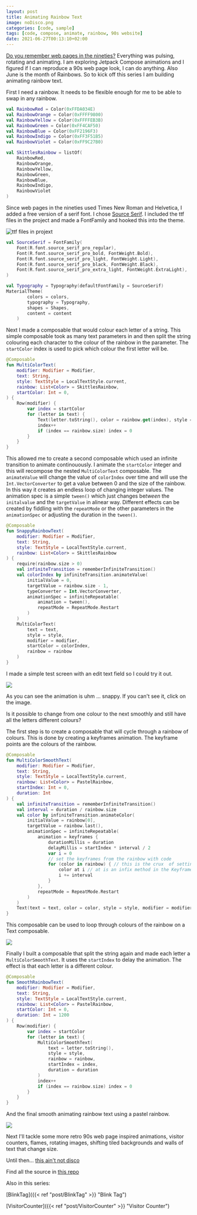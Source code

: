 ```yaml
---
layout: post
title: Animating Rainbow Text
image: noDisco.png
categories: [code, sample]
tags: [code, compose, animate, rainbow, 90s website]
date: 2021-06-27T00:13:10+02:00
---
```

[Do you remember web pages in the nineties?](https://www.wonder-tonic.com/geocitiesizer/) Everything was pulsing, rotating and animating. I am exploring Jetpack Compose animations and I figured if I can reproduce a 90s web page look, I can do anything. Also June is the month of Rainbows. So to kick off this series I am building animating rainbow text.

First I need a rainbow. It needs to be flexible enough for me to be able to swap in any rainbow.
```kotlin
val RainbowRed = Color(0xFFDA034E)
val RainbowOrange = Color(0xFFFF9800)
val RainbowYellow = Color(0xFFFFEB3B)
val RainbowGreen = Color(0xFF4CAF50)
val RainbowBlue = Color(0xFF2196F3)
val RainbowIndigo = Color(0xFF3F51B5)
val RainbowViolet = Color(0xFF9C27B0)

val SkittlesRainbow = listOf(
    RainbowRed,
    RainbowOrange,
    RainbowYellow,
    RainbowGreen,
    RainbowBlue,
    RainbowIndigo,
    RainbowViolet
)
```

Since web pages in the nineties used Times New Roman and Helvetica, I added a free version of a serif font. I chose [Source Serif](https://fonts.google.com/specimen/Source+Serif+Pro?query=source+serif). I included the ttf files in the project and made a FontFamily and hooked this into the theme.

![ttf files in projext](ttfInProject.png)

```kotlin
val SourceSerif = FontFamily(
    Font(R.font.source_serif_pro_regular),
    Font(R.font.source_serif_pro_bold, FontWeight.Bold),
    Font(R.font.source_serif_pro_light, FontWeight.Light),
    Font(R.font.source_serif_pro_black, FontWeight.Black),
    Font(R.font.source_serif_pro_extra_light, FontWeight.ExtraLight),
)

val Typography = Typography(defaultFontFamily = SourceSerif)
MaterialTheme(
        colors = colors,
        typography = Typography,
        shapes = Shapes,
        content = content
    )
```

Next I made a composable that would colour each letter of a string. This simple composable took as many text parameters in and then split the string colouring each character to the colour of the rainbow in the parameter. The `startColor` index is used to pick which colour the first letter will be.

```kotlin
@Composable
fun MultiColorText(
    modifier: Modifier = Modifier,
    text: String,
    style: TextStyle = LocalTextStyle.current,
    rainbow: List<Color> = SkittlesRainbow,
    startColor: Int = 0,
) {
    Row(modifier) {
        var index = startColor
        for (letter in text) {
            Text(letter.toString(), color = rainbow.get(index), style = style)
            index++
            if (index == rainbow.size) index = 0
        }
    }
}
```
This allowed me to create a second composable which used an infinite transition to animate continouously. I animate the `startColor` integer and this will recompose the nested `MultiColorText` composable. The `animateValue` will change the value of `colorIndex` over time and will use the `Int.VectorConverter` to get a value between 0 and the size of the rainbow. In this way it creates an endless loop of changing integer values. The animation spec is a simple `tween()` which just changes be*tween* the `initalvalue` and the `targetValue` in alinear way. Different effects can be created by fiddling with the `repeatMode` or the other parameters in the `animationSpec` or adjusting the duration in the `tween()`.

```kotlin
@Composable
fun SnappyRainbowText(
    modifier: Modifier = Modifier,
    text: String,
    style: TextStyle = LocalTextStyle.current,
    rainbow: List<Color> = SkittlesRainbow
) {
    require(rainbow.size > 0)
    val infiniteTransition = rememberInfiniteTransition()
    val colorIndex by infiniteTransition.animateValue(
        initialValue = 0,
        targetValue = rainbow.size - 1,
        typeConverter = Int.VectorConverter,
        animationSpec = infiniteRepeatable(
            animation = tween(),
            repeatMode = RepeatMode.Restart
        )
    )
    MultiColorText(
        text = text,
        style = style,
        modifier = modifier,
        startColor = colorIndex,
        rainbow = rainbow
    )
}
```

I made a simple test screen with an edit text field so I could try it out.

  <img src="snappyDisco.gif" width="{{ .Width }}" height="{{ .Height }}">

As you can see the animation is uhm ... snappy. If you can't see it, click on the image.

Is it possible to change from one colour to the next smoothly and still have all the letters different colours?

The first step is to create a composable that will cycle through a rainbow of colours. This is done by creating a keyframes animation. The keyframe points are the colours of the rainbow.

```kotlin
@Composable
fun MultiColorSmoothText(
    modifier: Modifier = Modifier,
    text: String,
    style: TextStyle = LocalTextStyle.current,
    rainbow: List<Color> = PastelRainbow,
    startIndex: Int = 0,
    duration: Int
) {
    val infiniteTransition = rememberInfiniteTransition()
    val interval = duration / rainbow.size
    val color by infiniteTransition.animateColor(
        initialValue = rainbow[0],
        targetValue = rainbow.last(),
        animationSpec = infiniteRepeatable(
            animation = keyframes {
                durationMillis = duration
                delayMillis = startIndex * interval / 2
                var i = 0
                // set the keyframes from the rainbow with code
                for (color in rainbow) { // this is the crux  of setting the keyframes
                    color at i // at is an infix method in the KeyframesSpec class
                    i += interval
                }
            },
            repeatMode = RepeatMode.Restart
        )
    )
    Text(text = text, color = color, style = style, modifier = modifier)
}
```

This composable can be used to loop through colours of the rainbow on a Text composable. 

  <img src="smoothOneDisco.gif" width="{{ .Width }}" height="{{ .Height }}">

Finally I built a composable that split the string again and made each letter a `MultiColorSmoothText`. It uses the `startIndex` to delay the animation. The effect is that each letter is a different colour.

```kotlin
@Composable
fun SmoothRainbowText(
    modifier: Modifier = Modifier,
    text: String,
    style: TextStyle = LocalTextStyle.current,
    rainbow: List<Color> = PastelRainbow,
    startColor: Int = 0,
    duration: Int = 1200
) {
    Row(modifier) {
        var index = startColor
        for (letter in text) {
            MultiColorSmoothText(
                text = letter.toString(),
                style = style,
                rainbow = rainbow,
                startIndex = index,
                duration = duration
            )
            index++
            if (index == rainbow.size) index = 0
        }
    }
}
```

And the final smooth animating rainbow text using a pastel rainbow.

  <img src="smoothDisco.gif" width="{{ .Width }}" height="{{ .Height }}">

Next I'll tackle some more retro 90s web page inspired animations, visitor counters, flames, rotating images, shifting tiled backgrounds and walls of text that change size.

Until then... [this ain't not disco](https://youtu.be/_NywTcGOUkE?t=44)

Find all the source in [this repo](https://github.com/maiatoday/MagicSprinkles)

Also in this series:

[BlinkTag]({{< ref "post/BlinkTag" >}} "Blink Tag")

[VisitorCounter]({{< ref "post/VisitorCounter" >}} "Visitor Counter")
